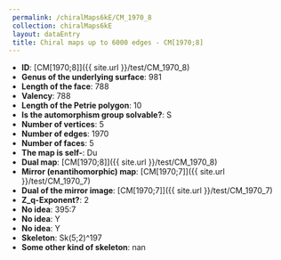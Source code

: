 ```yaml
--- 
 permalink: /chiralMaps6kE/CM_1970_8 
 collection: chiralMaps6kE
 layout: dataEntry
 title: Chiral maps up to 6000 edges - CM[1970;8]
---
```


- **ID**: [CM[1970;8]]({{ site.url }}/test/CM_1970_8)
- **Genus of the underlying surface**: 981
- **Length of the face**: 788
- **Valency**: 788
- **Length of the Petrie polygon**: 10
- **Is the automorphism group solvable?**: S
- **Number of vertices**: 5
- **Number of edges**: 1970
- **Number of faces**: 5
- **The map is self-**: Du
- **Dual map**: [CM[1970;8]]({{ site.url }}/test/CM_1970_8)
- **Mirror (enantihomorphic) map**: [CM[1970;7]]({{ site.url }}/test/CM_1970_7)
- **Dual of the mirror image**: [CM[1970;7]]({{ site.url }}/test/CM_1970_7)
- **Z_q-Exponent?**: 2
- **No idea**:  395:7
- **No idea**: Y
- **No idea**: Y
- **Skeleton**: Sk(5;2)^197
- **Some other kind of skeleton**: nan
